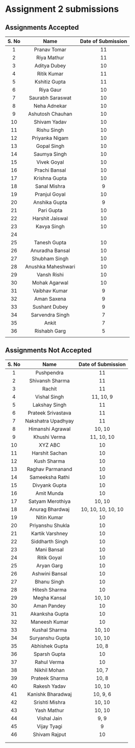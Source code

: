 # Assignment 2 submissions



## Assignments Accepted

| S. No |        Name        | Date of Submission |
| :---: | :----------------: | :----------------: |
|   1   |    Pranav Tomar    |         11         |
|   2   |    Riya Mathur     |         11         |
|   3   |    Aditya Dubey    |         10         |
|   4   |    Ritik Kumar     |         11         |
|   5   |   Kshitiz Gupta    |         11         |
|   6   |     Riya Gaur      |         10         |
|   7   |  Saurabh Saraswat  |         10         |
|   8   |    Neha Adnekar    |         10         |
|   9   |  Ashutosh Chauhan  |         10         |
|  10   |    Shivam Yadav    |         10         |
|  11   |    Rishu Singh     |         10         |
|  12   |   Priyanka Nigam   |         10         |
|  13   |    Gopal Singh     |         10         |
|  14   |    Saumya Singh    |         10         |
|  15   |    Vivek Goyal     |         10         |
|  16   |   Prachi Bansal    |         10         |
|  17   |   Krishna Gupta    |         10         |
|  18   |    Sanal Mishra    |         9          |
|  19   |   Pranjul Goyal    |         10         |
|  20   |   Anshika Gupta    |         9          |
|  21   |     Pari Gupta     |         10         |
|  22   |  Harshit Jaiswal   |         10         |
|  23   |    Kavya Singh     |         10         |
|  24   |                    |                    |
|  25   |    Tanesh Gupta    |         10         |
|  26   |  Anuradha Bansal   |         10         |
|  27   |   Shubham Singh    |         10         |
|  28   | Anushka Maheshwari |         10         |
|  29   |    Vansh Rishi     |         10         |
|  30   |   Mohak Agarwal    |         10         |
|  31   |   Vaibhav Kumar    |         9          |
|  32   |    Aman Saxena     |         9          |
|  33   |   Sushant Dubey    |         9          |
|  34   |  Sarvendra Singh   |         7          |
|  35   |       Ankit        |         7          |
|  36   |    Rishabh Garg    |         5          |
|       |                    |                    |



## Assignments Not Accepted

| S. No |        Name        | Date of Submission |
| :---: | :----------------: | :----------------: |
|   1   |     Pushpendra     |         11         |
|   2   |  Shivansh Sharma   |         11         |
|   3   |       Rachit       |         11         |
|   4   |    Vishal Singh    |     11, 10, 9      |
|   5   |   Lakshay Singh    |         11         |
|   6   | Prateek Srivastava |         11         |
|   7   | Nakshatra Upadhyay |         11         |
|   8   |  Himanshi Agrawal  |       10, 10       |
|   9   |    Khushi Verma    |     11, 10, 10     |
|  10   |      XYZ ABC       |         10         |
|  11   |   Harshit Sachan   |         10         |
|  12   |    Kush Sharma     |         10         |
|  13   |  Raghav Parmanand  |         10         |
|  14   |  Sameeksha Rathi   |         10         |
|  15   |   Divyank Gupta    |         10         |
|  16   |     Amit Munda     |         10         |
|  17   |  Satyam Merothiya  |       10, 10       |
|  18   |  Anurag Bhardwaj   | 10, 10, 10, 10, 10 |
|  19   |    Nitin Kumar     |         10         |
|  20   |  Priyanshu Shukla  |         10         |
|  21   |  Kartik Varshney   |         10         |
|  22   |  Siddharth Singh   |         10         |
|  23   |    Mani Bansal     |         10         |
|  24   |    Ritik Goyal     |         10         |
|  25   |     Aryan Garg     |         10         |
|  26   |   Ashwini Bansal   |         10         |
|  27   |    Bhanu Singh     |         10         |
|  28   |   Hitesh Sharma    |         10         |
|  29   |    Megha Kansal    |       10, 10       |
|  30   |    Aman Pandey     |         10         |
|  31   |   Akanksha Gupta   |         10         |
|  32   |   Maneesh Kumar    |         10         |
|  33   |   Kushal Sharma    |       10, 10       |
|  34   |  Suryanshu Gupta   |       10, 10       |
|  35   |   Abhishek Gupta   |       10, 8        |
|  36   |    Sparsh Gupta    |         10         |
|  37   |    Rahul Verma     |         10         |
|  38   |    Nikhil Mohan    |       10, 7        |
|  39   |   Prateek Sharma   |       10, 8        |
|  40   |    Rakesh Yadav    |       10, 10       |
|  41   | Kanishk Bharadwaj  |      10, 9, 6      |
|  42   |   Srishti Mishra   |       10, 10       |
|  43   |    Yash Mathur     |       10, 10       |
|  44   |    Vishal Jain     |        9, 9        |
|  45   |    Vijay Tyagi     |         9          |
|  46   |   Shivam Rajput    |         10         |
|       |                    |                    |
|       |                    |                    |

